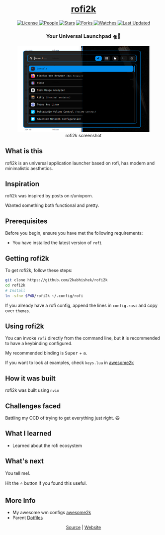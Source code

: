 <div align = "center">

<h1><a href="https://2kabhishek.github.io/rofi2k">rofi2k</a></h1>

<a href="https://github.com/2KAbhishek/rofi2k/blob/main/LICENSE">
<img alt="License" src="https://img.shields.io/github/license/2kabhishek/rofi2k?style=flat&color=eee&label="> </a>

<a href="https://github.com/2KAbhishek/rofi2k/graphs/contributors">
<img alt="People" src="https://img.shields.io/github/contributors/2kabhishek/rofi2k?style=flat&color=ffaaf2&label=People"> </a>

<a href="https://github.com/2KAbhishek/rofi2k/stargazers">
<img alt="Stars" src="https://img.shields.io/github/stars/2kabhishek/rofi2k?style=flat&color=98c379&label=Stars"></a>

<a href="https://github.com/2KAbhishek/rofi2k/network/members">
<img alt="Forks" src="https://img.shields.io/github/forks/2kabhishek/rofi2k?style=flat&color=66a8e0&label=Forks"> </a>

<a href="https://github.com/2KAbhishek/rofi2k/watchers">
<img alt="Watches" src="https://img.shields.io/github/watchers/2kabhishek/rofi2k?style=flat&color=f5d08b&label=Watches"> </a>

<a href="https://github.com/2KAbhishek/rofi2k/pulse">
<img alt="Last Updated" src="https://img.shields.io/github/last-commit/2kabhishek/rofi2k?style=flat&color=e06c75&label="> </a>

<h3>Your Universal Launchpad 🛸🚀</h3>

<figure>
  <img src= "images/screenshot.png" alt="rofi2k Demo">
  <br/>
  <figcaption>rofi2k screenshot</figcaption>
</figure>

</div>

## What is this

rofi2k is an universal application launcher based on rofi, has modern and minimalistic aesthetics.

## Inspiration

rofi2k was inspired by posts on r/unixporn.

Wanted something both functional and pretty.

## Prerequisites

Before you begin, ensure you have met the following requirements:

- You have installed the latest version of `rofi`

## Getting rofi2k

To get rofi2k, follow these steps:

```bash
git clone https://github.com/2kabhishek/rofi2k
cd rofi2k
# Install
ln -sfnv $PWD/rofi2k ~/.config/rofi
```

If you already have a rofi config, append the lines in `config.rasi` and copy over `themes`.

## Using rofi2k

You can invoke `rofi` directly from the command line, but it is recommended to have a keybinding configured.

My recommended binding is <kbd>Super</kbd> + <kbd>a</kbd>.

If you want to look at examples, check `keys.lua` in [awesome2k](https://github.com/2kabhishek/awesome2k)

## How it was built

rofi2k was built using `nvim`

## Challenges faced

Battling my OCD of trying to get everything just right. 😆

## What I learned

- Learned about the rofi ecosystem

## What's next

You tell me!.

Hit the ⭐ button if you found this useful.

## More Info

- My awesome wm configs [awesome2k](https://github.com/2kabhishek/awesome2k)
- Parent [Dotfiles](https://github.com/2kabhishek/Dotfiles)

<div align="center">

<a href="https://github.com/2KAbhishek/rofi2k">Source</a> | <a href="https://2kabhishek.github.io/rofi2k">Website</a>

</div>
